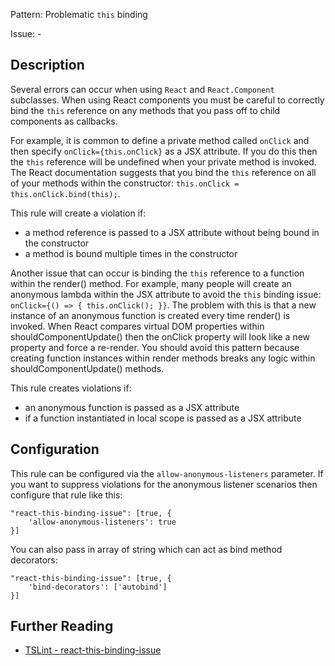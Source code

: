 Pattern: Problematic `this` binding

Issue: -

## Description

Several errors can occur when using `React` and `React.Component`
subclasses. When using React components you must be careful to correctly
bind the `this` reference on any methods that you pass off to child
components as callbacks.

For example, it is common to define a private method called `onClick` and then specify `onClick={this.onClick}` as a
JSX attribute. If you do this then the `this` reference will be
undefined when your private method is invoked. The React documentation
suggests that you bind the `this` reference on all of your methods
within the constructor: `this.onClick = this.onClick.bind(this);`. 

This rule will create a violation if:
-   a method reference is passed to a JSX attribute without being bound
    in the constructor
-   a method is bound multiple times in the constructor

Another issue that can occur is binding the `this` reference to a
function within the render() method. For example, many people will
create an anonymous lambda within the JSX attribute to avoid the `this`
binding issue: `onClick={() => { this.onClick(); }}`. The problem with
this is that a new instance of an anonymous function is created every
time render() is invoked. When React compares virtual DOM properties
within shouldComponentUpdate() then the onClick property will look like
a new property and force a re-render. You should avoid this pattern
because creating function instances within render methods breaks any
logic within shouldComponentUpdate() methods. 

This rule creates violations if:
-   an anonymous function is passed as a JSX attribute
-   if a function instantiated in local scope is passed as a JSX
    attribute
	
## Configuration

This rule can be configured via the `allow-anonymous-listeners` parameter. If you want to suppress violations for the anonymous listener scenarios then configure that rule like this:
```
"react-this-binding-issue": [true, {
    'allow-anonymous-listeners': true
}]
```

You can also pass in array of string which can act as bind method decorators:
```
"react-this-binding-issue": [true, {
    'bind-decorators': ['autobind']
}]
```

## Further Reading

* [TSLint - react-this-binding-issue](https://github.com/microsoft/tslint-microsoft-contrib/blob/master/README.md#supported-rules)